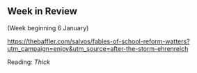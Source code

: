 ## Week in Review
(Week beginning 6 January)

https://thebaffler.com/salvos/fables-of-school-reform-watters?utm_campaign=enjoy&utm_source=after-the-storm-ehrenreich

Reading:
_Thick_
